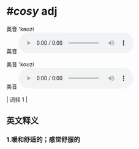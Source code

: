# ***\#cosy*** adj
英音 'kəʊzi  
英音
<audio src="./media/cosy-B.aac" controls="controls"></audio>

美音 'koʊzi  
美音
<audio src="./media/cosy.aac" controls="controls"></audio>



| 词频 1 |  

英文释义
---
### 1.**暖和舒适的；感觉舒服的**  


